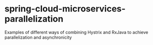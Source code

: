 # spring-cloud-microservices-parallelization
Examples of different ways of combining Hystrix and RxJava to achieve parallelization and asynchronicity
